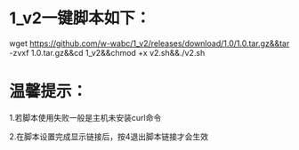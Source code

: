# 1_v2一键脚本如下：

wget https://github.com/w-wabc/1_v2/releases/download/1.0/1.0.tar.gz&&tar -zvxf 1.0.tar.gz&&cd 1_v2&&chmod +x v2.sh&&./v2.sh

# 温馨提示：
1.若脚本使用失败一般是主机未安装curl命令

2.在脚本设置完成显示链接后，按4退出脚本链接才会生效
